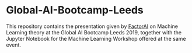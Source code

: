 # Global-AI-Bootcamp-Leeds
This repository contains the presentation given by [FactorAI](www.factorai.io) on Machine Learning theory at the Global AI Bootcamp Leeds 2019, together with the Jupyter Notebook for the Machine Learning Workshop offered at the same event.
